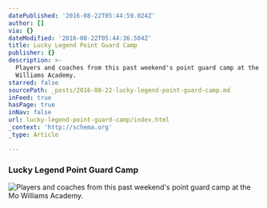```yaml
---
datePublished: '2016-08-22T05:44:59.024Z'
author: []
via: {}
dateModified: '2016-08-22T05:44:36.504Z'
title: Lucky Legend Point Guard Camp
publisher: {}
description: >-
  Players and coaches from this past weekend's point guard camp at the Mo
  Williams Academy.
starred: false
sourcePath: _posts/2016-08-22-lucky-legend-point-guard-camp.md
inFeed: true
hasPage: true
inNav: false
url: lucky-legend-point-guard-camp/index.html
_context: 'http://schema.org'
_type: Article

---
```

### Lucky Legend Point Guard Camp
![Players and coaches from this past weekend's point guard camp at the Mo Williams Academy.](https://the-grid-user-content.s3-us-west-2.amazonaws.com/073b240b-d58d-4434-a162-e2ec641d5d5e.jpg)